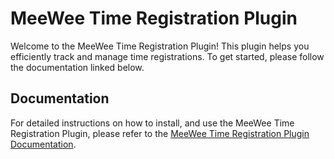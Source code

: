 # MeeWee Time Registration Plugin

Welcome to the MeeWee Time Registration Plugin! This plugin helps you efficiently track and manage time registrations. To get started, please follow the documentation linked below.

## Documentation

For detailed instructions on how to install, and use the MeeWee Time Registration Plugin, please refer to the [MeeWee Time Registration Plugin Documentation](./plugins/meewee-time-registration/README.md).